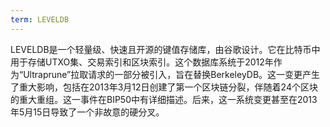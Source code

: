 ```yaml
---
term: LEVELDB
---
```


LEVELDB是一个轻量级、快速且开源的键值存储库，由谷歌设计。它在比特币中用于存储UTXO集、交易索引和区块索引。这个数据库系统于2012年作为“Ultraprune”拉取请求的一部分被引入，旨在替换BerkeleyDB。这一变更产生了重大影响，包括在2013年3月12日创建了第一个区块链分裂，伴随着24个区块的重大重组。这一事件在BIP50中有详细描述。后来，这一系统变更甚至在2013年5月15日导致了一个非故意的硬分叉。